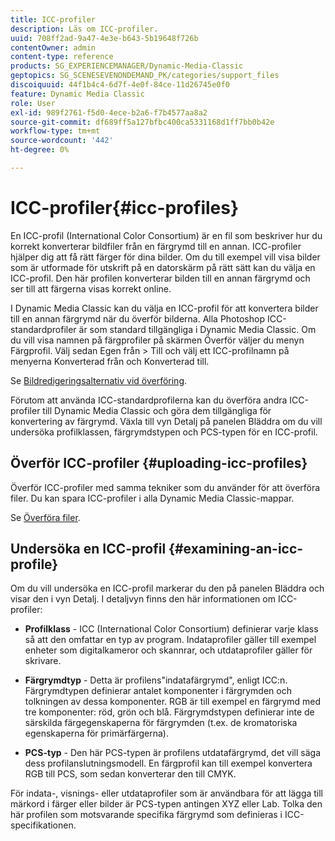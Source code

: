 ```yaml
---
title: ICC-profiler
description: Läs om ICC-profiler.
uuid: 708ff2ad-9a47-4e3e-b643-5b19648f726b
contentOwner: admin
content-type: reference
products: SG_EXPERIENCEMANAGER/Dynamic-Media-Classic
geptopics: SG_SCENESEVENONDEMAND_PK/categories/support_files
discoiquuid: 44f1b4c4-6d7f-4e0f-84ce-11d26745e0f0
feature: Dynamic Media Classic
role: User
exl-id: 989f2761-f5d0-4ece-b2a6-f7b4577aa8a2
source-git-commit: df689ff5a127bfbc400ca5331168d1ff7bb0b42e
workflow-type: tm+mt
source-wordcount: '442'
ht-degree: 0%

---
```


# ICC-profiler{#icc-profiles}

En ICC-profil (International Color Consortium) är en fil som beskriver hur du korrekt konverterar bildfiler från en färgrymd till en annan. ICC-profiler hjälper dig att få rätt färger för dina bilder. Om du till exempel vill visa bilder som är utformade för utskrift på en datorskärm på rätt sätt kan du välja en ICC-profil. Den här profilen konverterar bilden till en annan färgrymd och ser till att färgerna visas korrekt online.

I Dynamic Media Classic kan du välja en ICC-profil för att konvertera bilder till en annan färgrymd när du överför bilderna. Alla Photoshop ICC-standardprofiler är som standard tillgängliga i Dynamic Media Classic. Om du vill visa namnen på färgprofiler på skärmen Överför väljer du menyn Färgprofil. Välj sedan Egen från > Till och välj ett ICC-profilnamn på menyerna Konverterad från och Konverterad till.

Se [Bildredigeringsalternativ vid överföring](image-editing-options-upload.md#image-editing-options-at-upload).

Förutom att använda ICC-standardprofilerna kan du överföra andra ICC-profiler till Dynamic Media Classic och göra dem tillgängliga för konvertering av färgrymd. Växla till vyn Detalj på panelen Bläddra om du vill undersöka profilklassen, färgrymdstypen och PCS-typen för en ICC-profil.

## Överför ICC-profiler {#uploading-icc-profiles}

Överför ICC-profiler med samma tekniker som du använder för att överföra filer. Du kan spara ICC-profiler i alla Dynamic Media Classic-mappar.

Se [Överföra filer](uploading-files.md#uploading_your_files).

## Undersöka en ICC-profil {#examining-an-icc-profile}

Om du vill undersöka en ICC-profil markerar du den på panelen Bläddra och visar den i vyn Detalj. I detaljvyn finns den här informationen om ICC-profiler:

* **Profilklass**  - ICC (International Color Consortium) definierar varje klass så att den omfattar en typ av program. Indataprofiler gäller till exempel enheter som digitalkameror och skannrar, och utdataprofiler gäller för skrivare.

* **Färgrymdtyp**  - Detta är profilens&quot;indatafärgrymd&quot;, enligt ICC:n. Färgrymdtypen definierar antalet komponenter i färgrymden och tolkningen av dessa komponenter. RGB är till exempel en färgrymd med tre komponenter: röd, grön och blå. Färgrymdstypen definierar inte de särskilda färgegenskaperna för färgrymden (t.ex. de kromatoriska egenskaperna för primärfärgerna).

* **PCS-typ**  - Den här PCS-typen är profilens utdatafärgrymd, det vill säga dess profilanslutningsmodell. En färgprofil kan till exempel konvertera RGB till PCS, som sedan konverterar den till CMYK.

För indata-, visnings- eller utdataprofiler som är användbara för att lägga till märkord i färger eller bilder är PCS-typen antingen XYZ eller Lab. Tolka den här profilen som motsvarande specifika färgrymd som definieras i ICC-specifikationen.
